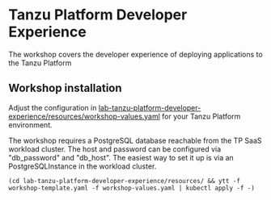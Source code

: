 # Tanzu Platform Developer Experience

The workshop covers the developer experience of deploying applications to the Tanzu Platform

## Workshop installation
Adjust the configuration in [lab-tanzu-platform-developer-experience/resources/workshop-values.yaml](lab-tanzu-platform-developer-experience/resources/workshop-values.yaml) for your Tanzu Platform environment.

The workshop requires a PostgreSQL database reachable from the TP SaaS workload cluster. The host and password can be configured via "db_password" and "db_host". The easiest way to set it up is via an PostgreSQLInstance in the workload cluster. 
```
(cd lab-tanzu-platform-developer-experience/resources/ && ytt -f workshop-template.yaml -f workshop-values.yaml | kubectl apply -f -)
```